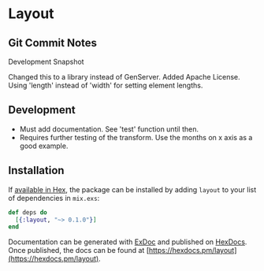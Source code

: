 # Layout

## Git Commit Notes

Development Snapshot

Changed this to a library instead of GenServer.
Added Apache License.
Using 'length' instead of 'width' for setting element lengths.

## Development

  - Must add documentation. See 'test' function until then.
  - Requires further testing of the transform. Use the months on x axis as a good example.

## Installation

If [available in Hex](https://hex.pm/docs/publish), the package can be installed
by adding `layout` to your list of dependencies in `mix.exs`:

```elixir
def deps do
  [{:layout, "~> 0.1.0"}]
end
```

Documentation can be generated with [ExDoc](https://github.com/elixir-lang/ex_doc)
and published on [HexDocs](https://hexdocs.pm). Once published, the docs can
be found at [https://hexdocs.pm/layout](https://hexdocs.pm/layout).
